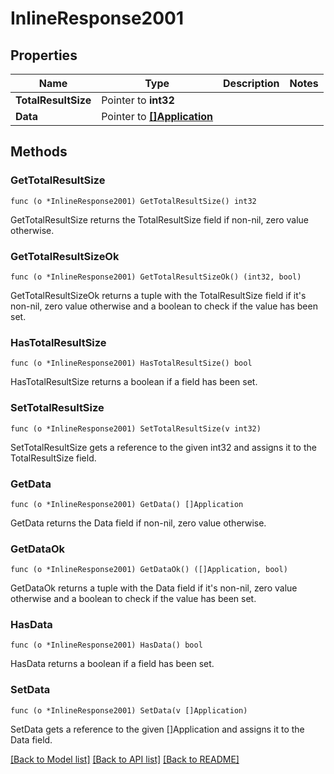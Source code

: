 # InlineResponse2001

## Properties

Name | Type | Description | Notes
------------ | ------------- | ------------- | -------------
**TotalResultSize** | Pointer to **int32** |  | 
**Data** | Pointer to [**[]Application**](Application.md) |  | 

## Methods

### GetTotalResultSize

`func (o *InlineResponse2001) GetTotalResultSize() int32`

GetTotalResultSize returns the TotalResultSize field if non-nil, zero value otherwise.

### GetTotalResultSizeOk

`func (o *InlineResponse2001) GetTotalResultSizeOk() (int32, bool)`

GetTotalResultSizeOk returns a tuple with the TotalResultSize field if it's non-nil, zero value otherwise
and a boolean to check if the value has been set.

### HasTotalResultSize

`func (o *InlineResponse2001) HasTotalResultSize() bool`

HasTotalResultSize returns a boolean if a field has been set.

### SetTotalResultSize

`func (o *InlineResponse2001) SetTotalResultSize(v int32)`

SetTotalResultSize gets a reference to the given int32 and assigns it to the TotalResultSize field.

### GetData

`func (o *InlineResponse2001) GetData() []Application`

GetData returns the Data field if non-nil, zero value otherwise.

### GetDataOk

`func (o *InlineResponse2001) GetDataOk() ([]Application, bool)`

GetDataOk returns a tuple with the Data field if it's non-nil, zero value otherwise
and a boolean to check if the value has been set.

### HasData

`func (o *InlineResponse2001) HasData() bool`

HasData returns a boolean if a field has been set.

### SetData

`func (o *InlineResponse2001) SetData(v []Application)`

SetData gets a reference to the given []Application and assigns it to the Data field.


[[Back to Model list]](../README.md#documentation-for-models) [[Back to API list]](../README.md#documentation-for-api-endpoints) [[Back to README]](../README.md)


